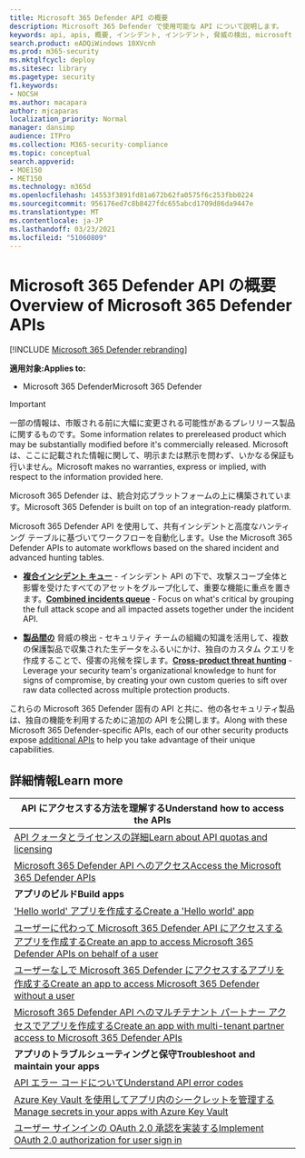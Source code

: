 ```yaml
---
title: Microsoft 365 Defender API の概要
description: Microsoft 365 Defender で使用可能な API について説明します。
keywords: api, apis, 概要, インシデント, インシデント, 脅威の検出, microsoft 365 defender
search.product: eADQiWindows 10XVcnh
ms.prod: m365-security
ms.mktglfcycl: deploy
ms.sitesec: library
ms.pagetype: security
f1.keywords:
- NOCSH
ms.author: macapara
author: mjcaparas
localization_priority: Normal
manager: dansimp
audience: ITPro
ms.collection: M365-security-compliance
ms.topic: conceptual
search.appverid:
- MOE150
- MET150
ms.technology: m365d
ms.openlocfilehash: 14553f3891fd81a672b62fa0575f6c253fbb0224
ms.sourcegitcommit: 956176ed7c8b8427fdc655abcd1709d86da9447e
ms.translationtype: MT
ms.contentlocale: ja-JP
ms.lasthandoff: 03/23/2021
ms.locfileid: "51060809"
---
```

# <a name="overview-of--microsoft-365-defender-apis"></a><span data-ttu-id="61db1-104">Microsoft 365 Defender API の概要</span><span class="sxs-lookup"><span data-stu-id="61db1-104">Overview of  Microsoft 365 Defender APIs</span></span>

[!INCLUDE [Microsoft 365 Defender rebranding](../includes/microsoft-defender.md)]

<span data-ttu-id="61db1-105">**適用対象:**</span><span class="sxs-lookup"><span data-stu-id="61db1-105">**Applies to:**</span></span>

- <span data-ttu-id="61db1-106">Microsoft 365 Defender</span><span class="sxs-lookup"><span data-stu-id="61db1-106">Microsoft 365 Defender</span></span>

> [!IMPORTANT]
> <span data-ttu-id="61db1-107">一部の情報は、市販される前に大幅に変更される可能性があるプレリリース製品に関するものです。</span><span class="sxs-lookup"><span data-stu-id="61db1-107">Some information relates to prereleased product which may be substantially modified before it's commercially released.</span></span> <span data-ttu-id="61db1-108">Microsoft は、ここに記載された情報に関して、明示または黙示を問わず、いかなる保証も行いません。</span><span class="sxs-lookup"><span data-stu-id="61db1-108">Microsoft makes no warranties, express or implied, with respect to the information provided here.</span></span>

<span data-ttu-id="61db1-109">Microsoft 365 Defender は、統合対応プラットフォームの上に構築されています。</span><span class="sxs-lookup"><span data-stu-id="61db1-109">Microsoft 365 Defender is built on top of an integration-ready platform.</span></span>

<span data-ttu-id="61db1-110">Microsoft 365 Defender API を使用して、共有インシデントと高度なハンティング テーブルに基づいてワークフローを自動化します。</span><span class="sxs-lookup"><span data-stu-id="61db1-110">Use the Microsoft 365 Defender APIs to automate workflows based on the shared incident and advanced hunting tables.</span></span>

- <span data-ttu-id="61db1-111">**[複合インシデント キュー](api-incident.md)** - インシデント API の下で、攻撃スコープ全体と影響を受けたすべてのアセットをグループ化して、重要な機能に重点を置きます。</span><span class="sxs-lookup"><span data-stu-id="61db1-111">**[Combined incidents queue](api-incident.md)** - Focus on what's critical by grouping the full attack scope and all impacted assets together under the incident API.</span></span>

- <span data-ttu-id="61db1-112">**[製品間の](api-advanced-hunting.md)** 脅威の検出 - セキュリティ チームの組織の知識を活用して、複数の保護製品で収集された生データをふるいにかけ、独自のカスタム クエリを作成することで、侵害の兆候を探します。</span><span class="sxs-lookup"><span data-stu-id="61db1-112">**[Cross-product threat hunting](api-advanced-hunting.md)** - Leverage your security team's organizational knowledge to hunt for signs of compromise, by creating your own custom queries to sift over raw data collected across multiple protection products.</span></span>

<span data-ttu-id="61db1-113">これらの Microsoft 365 Defender 固有の API と共に、他[](api-articles.md)の各セキュリティ製品は、独自の機能を利用するために追加の API を公開します。</span><span class="sxs-lookup"><span data-stu-id="61db1-113">Along with these Microsoft 365 Defender-specific APIs, each of our other security products expose [additional APIs](api-articles.md) to help you take advantage of their unique capabilities.</span></span>

## <a name="learn-more"></a><span data-ttu-id="61db1-114">詳細情報</span><span class="sxs-lookup"><span data-stu-id="61db1-114">Learn more</span></span>

| <span data-ttu-id="61db1-115">**API にアクセスする方法を理解する**</span><span class="sxs-lookup"><span data-stu-id="61db1-115">**Understand how to access the APIs**</span></span> |
|-|
| [<span data-ttu-id="61db1-116">API クォータとライセンスの詳細</span><span class="sxs-lookup"><span data-stu-id="61db1-116">Learn about API quotas and licensing</span></span>](api-terms.md) |
| [<span data-ttu-id="61db1-117">Microsoft 365 Defender API へのアクセス</span><span class="sxs-lookup"><span data-stu-id="61db1-117">Access the Microsoft 365 Defender APIs</span></span>](api-access.md) |
| <span data-ttu-id="61db1-118">**アプリのビルド**</span><span class="sxs-lookup"><span data-stu-id="61db1-118">**Build apps**</span></span> |
| [<span data-ttu-id="61db1-119">'Hello world' アプリを作成する</span><span class="sxs-lookup"><span data-stu-id="61db1-119">Create a 'Hello world' app</span></span>](api-hello-world.md) |
| [<span data-ttu-id="61db1-120">ユーザーに代わって Microsoft 365 Defender API にアクセスするアプリを作成する</span><span class="sxs-lookup"><span data-stu-id="61db1-120">Create an app to access Microsoft 365 Defender APIs on behalf of a user</span></span>](api-create-app-user-context.md) |
| [<span data-ttu-id="61db1-121">ユーザーなしで Microsoft 365 Defender にアクセスするアプリを作成する</span><span class="sxs-lookup"><span data-stu-id="61db1-121">Create an app to access Microsoft 365 Defender without a user</span></span>](api-create-app-web.md) |
| [<span data-ttu-id="61db1-122">Microsoft 365 Defender API へのマルチテナント パートナー アクセスでアプリを作成する</span><span class="sxs-lookup"><span data-stu-id="61db1-122">Create an app with multi-tenant partner access to Microsoft 365 Defender APIs</span></span>](api-partner-access.md) |
| <span data-ttu-id="61db1-123">**アプリのトラブルシューティングと保守**</span><span class="sxs-lookup"><span data-stu-id="61db1-123">**Troubleshoot and maintain your apps**</span></span> |
| [<span data-ttu-id="61db1-124">API エラー コードについて</span><span class="sxs-lookup"><span data-stu-id="61db1-124">Understand API error codes</span></span>](api-error-codes.md) |
| [<span data-ttu-id="61db1-125">Azure Key Vault を使用してアプリ内のシークレットを管理する</span><span class="sxs-lookup"><span data-stu-id="61db1-125">Manage secrets in your apps with Azure Key Vault</span></span>](/learn/modules/manage-secrets-with-azure-key-vault/) |
| [<span data-ttu-id="61db1-126">ユーザー サインインの OAuth 2.0 承認を実装する</span><span class="sxs-lookup"><span data-stu-id="61db1-126">Implement OAuth 2.0 authorization for user sign in</span></span>](/azure/active-directory/develop/active-directory-v2-protocols-oauth-code) |